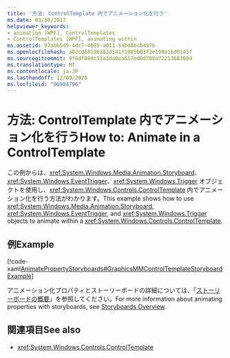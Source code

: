 ```yaml
---
title: '方法: ControlTemplate 内でアニメーション化を行う'
ms.date: 03/30/2017
helpviewer_keywords:
- animation [WPF], ControlTemplates
- ControlTemplates [WPF], animating within
ms.assetid: 97abb5d9-4dc7-4085-a011-54bd8bcb497b
ms.openlocfilehash: a82cd68196382d541f1085b03f2e199a1bd0145f
ms.sourcegitcommit: 9f6df084c53a3da0ea657ed0d708a72213683084
ms.translationtype: MT
ms.contentlocale: ja-JP
ms.lasthandoff: 12/09/2020
ms.locfileid: "96984796"
---
```

# <a name="how-to-animate-in-a-controltemplate"></a><span data-ttu-id="083ea-102">方法: ControlTemplate 内でアニメーション化を行う</span><span class="sxs-lookup"><span data-stu-id="083ea-102">How to: Animate in a ControlTemplate</span></span>
<span data-ttu-id="083ea-103">この例からは、<xref:System.Windows.Media.Animation.Storyboard>、<xref:System.Windows.EventTrigger>、<xref:System.Windows.Trigger> オブジェクトを使用し、<xref:System.Windows.Controls.ControlTemplate> 内でアニメーション化を行う方法がわかります。</span><span class="sxs-lookup"><span data-stu-id="083ea-103">This example shows how to use <xref:System.Windows.Media.Animation.Storyboard>, <xref:System.Windows.EventTrigger>, and <xref:System.Windows.Trigger> objects to animate within a <xref:System.Windows.Controls.ControlTemplate>.</span></span>  
  
## <a name="example"></a><span data-ttu-id="083ea-104">例</span><span class="sxs-lookup"><span data-stu-id="083ea-104">Example</span></span>  
 [!code-xaml[AnimatePropertyStoryboards#GraphicsMMControlTemplateStoryboardExample](~/samples/snippets/xaml/VS_Snippets_Wpf/AnimatePropertyStoryboards/XAML/ControlTemplateStoryboardExample.xaml#graphicsmmcontroltemplatestoryboardexample)]  
  
 <span data-ttu-id="083ea-105">アニメーション化プロパティとストーリーボードの詳細については、「[ストーリーボードの概要](storyboards-overview.md)」を参照してください。</span><span class="sxs-lookup"><span data-stu-id="083ea-105">For more information about animating properties with storyboards, see [Storyboards Overview](storyboards-overview.md).</span></span>  
  
## <a name="see-also"></a><span data-ttu-id="083ea-106">関連項目</span><span class="sxs-lookup"><span data-stu-id="083ea-106">See also</span></span>

- <xref:System.Windows.Controls.ControlTemplate>
